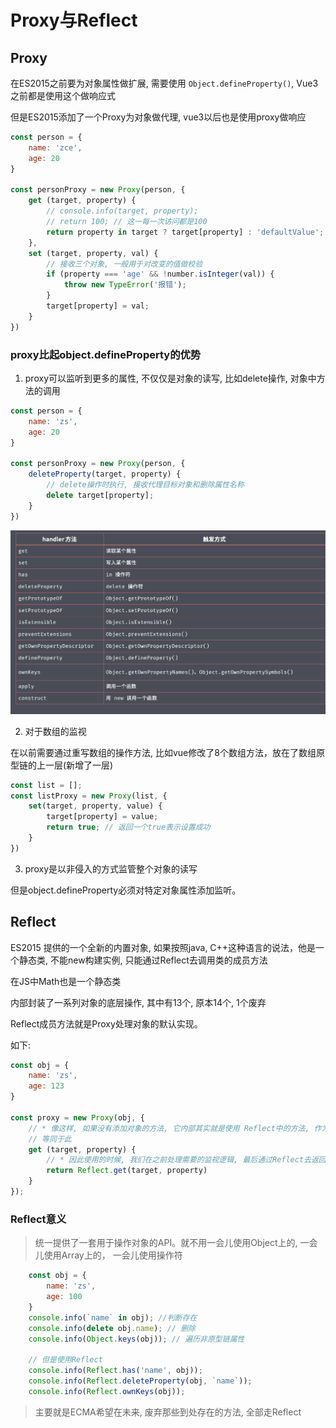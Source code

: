 # Proxy与Reflect

## Proxy

在ES2015之前要为对象属性做扩展, 需要使用 `Object.defineProperty()`, Vue3之前都是使用这个做响应式 

但是ES2015添加了一个Proxy为对象做代理, vue3以后也是使用proxy做响应

```javaScript
const person = {
    name: 'zce',
    age: 20
}

const personProxy = new Proxy(person, {
    get (target, property) {
        // console.info(target, property);
        // return 100; // 这一每一次访问都是100
        return property in target ? target[property] : 'defaultValue';
    },
    set (target, property, val) {
        // 接收三个对象, 一般用于对改变的值做校验
        if (property === 'age' && !number.isInteger(val)) {
            throw new TypeError('报错');
        }
        target[property] = val;
    }
})

```

### proxy比起object.defineProperty的优势

1. proxy可以监听到更多的属性, 不仅仅是对象的读写, 比如delete操作, 对象中方法的调用

```javaScript
const person = {
    name: 'zs',
    age: 20
}

const personProxy = new Proxy(person, {
    deleteProperty(target, property) {
        // delete操作时执行, 接收代理目标对象和删除属性名称
        delete target[property];
    }
})
```

![proxy可以代理的内容](./images/4431618820475_.pic_hd.jpg)


2. 对于数组的监视

在以前需要通过重写数组的操作方法, 比如vue修改了8个数组方法，放在了数组原型链的上一层(新增了一层)

```javaScript
const list = [];
const listProxy = new Proxy(list, {
    set(target, property, value) {
        target[property] = value;
        return true; // 返回一个true表示设置成功
    }
})
```

3. proxy是以非侵入的方式监管整个对象的读写

但是object.defineProperty必须对特定对象属性添加监听。

## Reflect

ES2015 提供的一个全新的内置对象, 如果按照java, C++这种语言的说法，他是一个静态类, 不能new构建实例, 只能通过Reflect去调用类的成员方法

在JS中Math也是一个静态类

内部封装了一系列对象的底层操作, 其中有13个, 原本14个, 1个废弃

Reflect成员方法就是Proxy处理对象的默认实现。

如下:

```javaScript
const obj = {
    name: 'zs',
    age: 123
}

const proxy = new Proxy(obj, {
    // * 像这样, 如果没有添加对象的方法, 它内部其实就是使用 Reflect中的方法, 作为一个默认的方法放入其中
    // 等同于此
    get (target, property) {
        // * 因此使用的时候, 我们在之前处理需要的监视逻辑, 最后通过Reflect去返回监视结果
        return Reflect.get(target, property)
    }
});
```

### Reflect意义

> 统一提供了一套用于操作对象的API。就不用一会儿使用Object上的, 一会儿使用Array上的， 一会儿使用操作符

```javaScript
    const obj = {
        name: 'zs',
        age: 100
    }
    console.info(`name` in obj); //判断存在
    console.info(delete obj.name); // 删除
    console.info(Object.keys(obj)); // 遍历非原型链属性

    // 但是使用Reflect
    console.info(Reflect.has('name', obj));
    console.info(Reflect.deleteProperty(obj, `name`));
    console.info(Reflect.ownKeys(obj));
```

> 主要就是ECMA希望在未来, 废弃那些到处存在的方法, 全部走Reflect